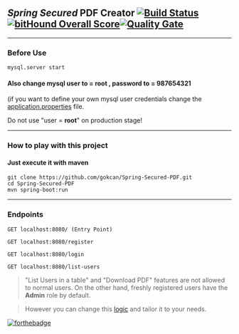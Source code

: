 ## _Spring Secured_ PDF Creator [![Build Status](https://travis-ci.org/gokcan/Spring-Secured-PDF.svg?branch=master)](https://travis-ci.org/gokcan/Spring-Secured-PDF) [![bitHound Overall Score](https://www.bithound.io/github/gokcan/Spring-Secured-PDF/badges/score.svg)](https://www.bithound.io/github/gokcan/Spring-Secured-PDF)[![Quality Gate](https://sonarcloud.io/api/badges/gate?key=com.gokcan:springboot)](https://sonarcloud.io/dashboard/index/com.gokcan%3Aspringboot)
---
### Before Use

```
mysql.server start
```

#### Also change mysql user to = root , password to = 987654321 

(if you want to define your own mysql user credentials change the [application.properties](../master/src/main/resources/application.properties) file.

Do not use "user = __root__" on production stage!

---
### How to play with this project

#### Just execute it with maven

```
git clone https://github.com/gokcan/Spring-Secured-PDF.git
cd Spring-Secured-PDF
mvn spring-boot:run
```
---
### Endpoints

```
GET localhost:8080/ (Entry Point)
```
```
GET localhost:8080/register 
```
```
GET localhost:8080/login
```
```
GET localhost:8080/list-users
```

> "List Users in a table" and "Download PDF" features are not allowed to normal users. 
> On the other hand, freshly registered users have the __Admin__ role by default.

> However you can change this [logic](../master/src/main/java/com/gokcan/springboot/Controller/MainController.java#L53) and tailor it to your needs.

[![forthebadge](http://forthebadge.com/images/badges/built-with-love.svg)](http://forthebadge.com)

